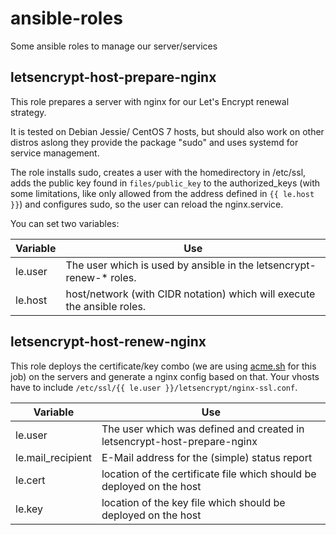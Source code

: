 # ansible-roles
Some ansible roles to manage our server/services

## letsencrypt-host-prepare-nginx
This role prepares a server with nginx for our Let's Encrypt renewal strategy.

It is  tested on Debian Jessie/ CentOS 7 hosts, but should also work on other distros aslong they provide the package "sudo" and uses systemd for service management.

The role installs sudo, creates a user with the homedirectory in /etc/ssl, adds the public key found in `files/public_key` to the authorized_keys (with some limitations, like only allowed from the address defined in `{{ le.host }}`) and configures sudo, so the user can reload the nginx.service.

You can set two variables:

| Variable   | Use   | 
|------|---|
| le.user | The user which is used by ansible in the letsencrypt-renew-* roles. |
| le.host   | host/network (with CIDR notation) which will execute the ansible roles. |
## letsencrypt-host-renew-nginx

This role deploys the certificate/key combo (we are using [acme.sh](https://github.com/Neilpang/acme.sh) for this job) on the servers and generate a nginx config based on that.
Your vhosts have to include `/etc/ssl/{{ le.user }}/letsencrypt/nginx-ssl.conf`.

| Variable   | Use   | 
|------|---|
| le.user | The user which was defined and created in letsencrypt-host-prepare-nginx |
| le.mail_recipient   | E-Mail address for the (simple) status report   |
| le.cert   | location of the certificate file which should be deployed on the host  |
| le.key   | location of the key file which should be deployed on the host  |
